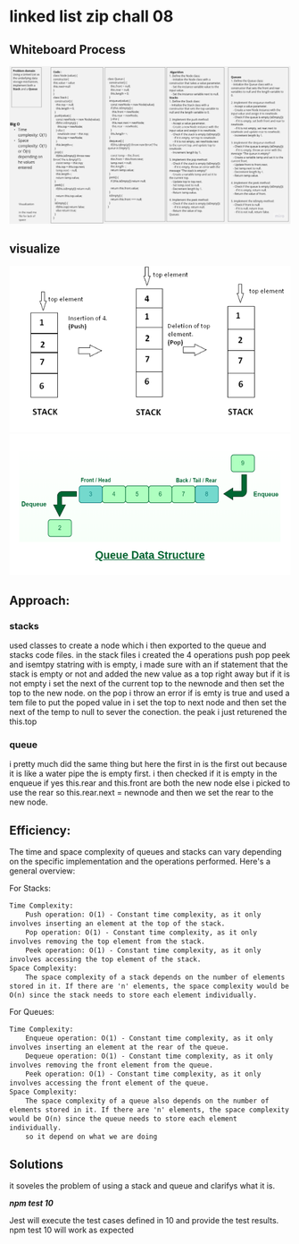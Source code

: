 # linked list zip chall 08
## Whiteboard Process
![Example Image](./img/Product%20Roadmaps(11).jpg)
## visualize
![Example Image](./img/sss.png)
![Example Image](./img/Queue-Data-Structures.png)
## Approach:
### stacks

  used classes to create a node which i then exported to the queue and stacks code files. in the stack files i created the 4 operations push pop peek and isemtpy statring with is empty, i made sure with an if statement that the stack is empty or not and added the new value as a top right away but if it is not empty i set the next of the current top to the newnode and then set the top to the new node. on the pop i throw an error if is emty is true and used a tem file to put the poped value in i set the top to next node and then set the next of the temp to null to sever the conection. 
  the peak i just returened the this.top
### queue
i pretty much did the same thing but here the first in is the first out because it is like a water pipe the is empty first. i then checked if it is empty in the enqueue if yes this.rear and this.front are both the new node else i picked to use the rear so this.rear.next = newnode  and then we set the rear to the new node. 
## Efficiency:

The time and space complexity of queues and stacks can vary depending on the specific implementation and the operations performed. Here's a general overview:

For Stacks:

    Time Complexity:
        Push operation: O(1) - Constant time complexity, as it only involves inserting an element at the top of the stack.
        Pop operation: O(1) - Constant time complexity, as it only involves removing the top element from the stack.
        Peek operation: O(1) - Constant time complexity, as it only involves accessing the top element of the stack.
    Space Complexity:
        The space complexity of a stack depends on the number of elements stored in it. If there are 'n' elements, the space complexity would be O(n) since the stack needs to store each element individually.

For Queues:

    Time Complexity:
        Enqueue operation: O(1) - Constant time complexity, as it only involves inserting an element at the rear of the queue.
        Dequeue operation: O(1) - Constant time complexity, as it only involves removing the front element from the queue.
        Peek operation: O(1) - Constant time complexity, as it only involves accessing the front element of the queue.
    Space Complexity:
        The space complexity of a queue also depends on the number of elements stored in it. If there are 'n' elements, the space complexity would be O(n) since the queue needs to store each element individually.
        so it depend on what we are doing 
## Solutions 
it soveles the problem of using a stack and queue and clarifys what it is.


***npm test 10***

Jest will execute the test cases defined in 10 and provide the test results.
npm test 10  will work as expected